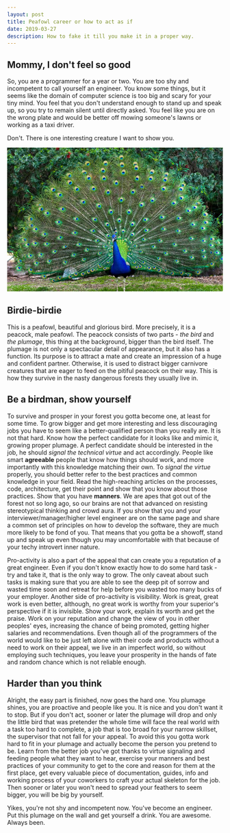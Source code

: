 ```yaml
---
layout: post
title: Peafowl career or how to act as if
date: 2019-03-27
description: How to fake it till you make it in a proper way.
---
```



## Mommy, I don't feel so good

So, you are a programmer for a year or two. You are too shy and incompetent to call yourself an engineer. You know some things, but it seems like the domain of computer science is too big and scary for your tiny mind. You feel that you don't understand enough to stand up and speak up, so you try to remain silent until directly asked. You feel like you are on the wrong plate and would be better off mowing someone's lawns or working as a taxi driver.

Don't. There is one interesting creature I want to show you.

![Peafowl](/assets/images/peacock.jpg)

## Birdie-birdie

This is a peafowl, beautiful and glorious bird. More precisely, it is a peacock, male peafowl. The peacock consists of two parts - *the bird* and *the plumage*, this thing at the background, bigger than the bird itself. The plumage is not only a spectacular detail of appearance, but it also has a function. Its purpose is to attract a mate and create an impression of a huge and confident partner. Otherwise, it is used to distract bigger carnivore creatures that are eager to feed on the pitiful peacock on their way. This is how they survive in the nasty dangerous forests they
usually live in.

## Be a birdman, show yourself

To survive and prosper in your forest you gotta become one, at least for some time. To grow bigger and get more interesting and less discouraging jobs you have to seem like a better-qualified person than you really are. It is not that hard. Know how the perfect candidate for it looks like and mimic it, growing proper plumage. A perfect candidate should be interested in the job, he should *signal the technical virtue* and act accordingly. People like smart **agreeable** people that know how things should work, and more importantly with this knowledge matching their own. To *signal the virtue* properly, you should better refer to the best practices and common knowledge in your field. Read the high-reaching articles on the processes, code, architecture, get their point and show that you know about those practices. Show that you have **manners**. We are apes that got out of the forest not so long ago, so our brains are not that advanced on resisting stereotypical thinking and crowd aura. If you show that you and your interviewer/manager/higher level engineer are on the same page and share a common set of principles on how to develop the software, they are much more likely to be fond of you. That means that you gotta be a showoff, stand up and speak up even though you may uncomfortable with that because of your techy introvert inner nature.

Pro-activity is also a part of the appeal that can create you a reputation of a great engineer. Even if you don't know exactly how to do some hard task - try and take it, that is the only way to grow. The only caveat about such tasks is making sure that you are able to see the deep pit of sorrow and wasted time soon and retreat for help before you wasted too many bucks of your employer. Another side of pro-activity is visibility. Work is great, great work is even better, although, no great work is worthy from your superior's perspective if it is invisible. Show your work, explain its worth and get the praise. Work on your reputation and change the view of you in other peoples' eyes, increasing the chance of being promoted, getting higher salaries and recommendations. Even though all of the programmers of the world would like to be just left alone with their code and products without a need to work on their appeal, we live in an imperfect world, so without employing such techniques, you leave your prosperity in the hands of fate and random chance which is not reliable enough.

## Harder than you think

Alright, the easy part is finished, now goes the hard one. You plumage shines, you are proactive and people like you. It is nice and you don't want it to stop. But if you don't act, sooner or later the plumage will drop and only the little bird that was pretender the whole time will face the real world with a task too hard to complete, a job that is too broad for your narrow skillset, the supervisor that not fall for your appeal. To avoid this you gotta work hard to fit in your plumage and actually become the person you pretend to be. Learn from the better job you've got thanks to virtue signaling and feeding people what they want to hear, exercise your manners and best practices of your community to get to the core and reason for them at the first place, get every valuable piece of documentation, guides, info and working process of your coworkers to craft your actual skeleton for the job. Then sooner or later you won't need to spread your feathers to seem bigger, you will be big by yourself.

Yikes, you're not shy and incompetent now. You've become an engineer. Put this plumage on the wall and get yourself a drink. You are awesome. Always been.

